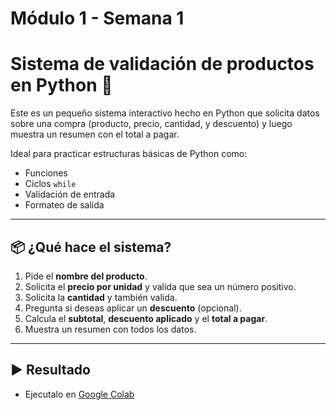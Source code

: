 # Módulo 1 - Semana 1
# Sistema de validación de productos en Python  🛒

Este es un pequeño sistema interactivo hecho en Python que solicita datos sobre una compra (producto, precio, cantidad, y descuento) y luego muestra un resumen con el total a pagar.

Ideal para practicar estructuras básicas de Python como:
- Funciones
- Ciclos `while`
- Validación de entrada
- Formateo de salida

---

## 📦 ¿Qué hace el sistema?

1. Pide el **nombre del producto**.
2. Solicita el **precio por unidad** y valida que sea un número positivo.
3. Solicita la **cantidad** y también valida.
4. Pregunta si deseas aplicar un **descuento** (opcional).
5. Calcula el **subtotal**, **descuento aplicado** y el **total a pagar**.
6. Muestra un resumen con todos los datos.

---

## ▶️ Resultado

- Ejecutalo en [Google Colab](https://colab.research.google.com/drive/1LK6RFsmDTg5dKYpQ83ZJPswzwUH0pQ2A?usp=sharing) 

